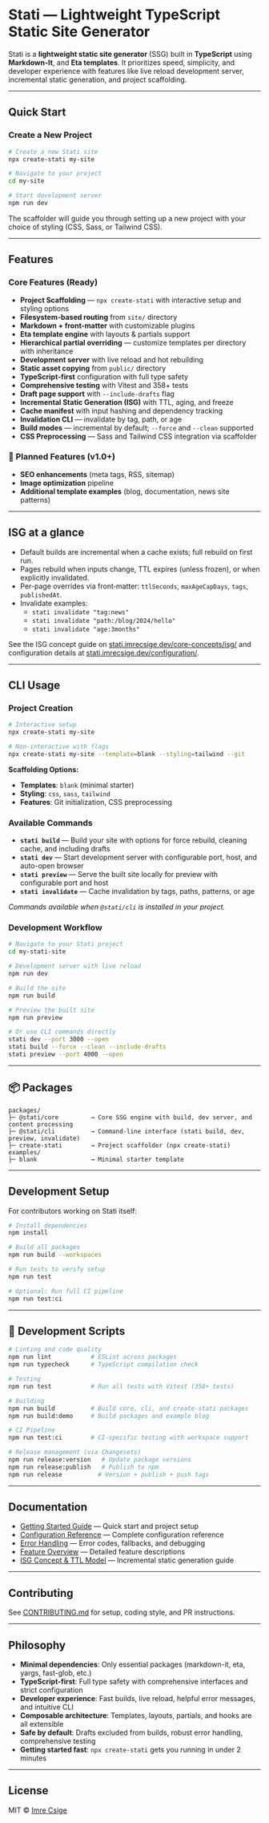 # Stati — Lightweight TypeScript Static Site Generator

Stati is a **lightweight static site generator** (SSG) built in **TypeScript** using **Markdown-It**, and **Eta templates**. It prioritizes speed, simplicity, and developer experience with features like live reload development server, incremental static generation, and project scaffolding.

---

## Quick Start

### Create a New Project

```bash
# Create a new Stati site
npx create-stati my-site

# Navigate to your project
cd my-site

# Start development server
npm run dev
```

The scaffolder will guide you through setting up a new project with your choice of styling (CSS, Sass, or Tailwind CSS).

---

## Features

### Core Features (Ready)

- **Project Scaffolding** — `npx create-stati` with interactive setup and styling options
- **Filesystem-based routing** from `site/` directory
- **Markdown + front-matter** with customizable plugins
- **Eta template engine** with layouts & partials support
- **Hierarchical partial overriding** — customize templates per directory with inheritance
- **Development server** with live reload and hot rebuilding
- **Static asset copying** from `public/` directory
- **TypeScript-first** configuration with full type safety
- **Comprehensive testing** with Vitest and 358+ tests
- **Draft page support** with `--include-drafts` flag
- **Incremental Static Generation (ISG)** with TTL, aging, and freeze
- **Cache manifest** with input hashing and dependency tracking
- **Invalidation CLI** — invalidate by tag, path, or age
- **Build modes** — incremental by default; `--force` and `--clean` supported
- **CSS Preprocessing** — Sass and Tailwind CSS integration via scaffolder

### 🚧 Planned Features (v1.0+)

- **SEO enhancements** (meta tags, RSS, sitemap)
- **Image optimization** pipeline
- **Additional template examples** (blog, documentation, news site patterns)

---

## ISG at a glance

- Default builds are incremental when a cache exists; full rebuild on first run.
- Pages rebuild when inputs change, TTL expires (unless frozen), or when explicitly invalidated.
- Per-page overrides via front‑matter: `ttlSeconds`, `maxAgeCapDays`, `tags`, `publishedAt`.
- Invalidate examples:
  - `stati invalidate "tag:news"`
  - `stati invalidate "path:/blog/2024/hello"`
  - `stati invalidate "age:3months"`

See the ISG concept guide on [stati.imrecsige.dev/core-concepts/isg/](https://stati.imrecsige.dev/core-concepts/isg/) and configuration details at [stati.imrecsige.dev/configuration/](https://stati.imrecsige.dev/configuration/).

---

## CLI Usage

### Project Creation

```bash
# Interactive setup
npx create-stati my-site

# Non-interactive with flags
npx create-stati my-site --template=blank --styling=tailwind --git
```

**Scaffolding Options:**

- **Templates**: `blank` (minimal starter)
- **Styling**: `css`, `sass`, `tailwind`
- **Features**: Git initialization, CSS preprocessing

### Available Commands

- **`stati build`** — Build your site with options for force rebuild, cleaning cache, and including drafts
- **`stati dev`** — Start development server with configurable port, host, and auto-open browser
- **`stati preview`** — Serve the built site locally for preview with configurable port and host
- **`stati invalidate`** — Cache invalidation by tags, paths, patterns, or age

_Commands available when `@stati/cli` is installed in your project._

### Development Workflow

```bash
# Navigate to your Stati project
cd my-stati-site

# Development server with live reload
npm run dev

# Build the site
npm run build

# Preview the built site
npm run preview

# Or use CLI commands directly
stati dev --port 3000 --open
stati build --force --clean --include-drafts
stati preview --port 4000 --open
```

---

## 📦 Packages

```
packages/
├─ @stati/core         → Core SSG engine with build, dev server, and content processing
├─ @stati/cli          → Command-line interface (stati build, dev, preview, invalidate)
├─ create-stati        → Project scaffolder (npx create-stati)
examples/
├─ blank               → Minimal starter template
```

---

## Development Setup

For contributors working on Stati itself:

```bash
# Install dependencies
npm install

# Build all packages
npm run build --workspaces

# Run tests to verify setup
npm run test

# Optional: Run full CI pipeline
npm run test:ci
```

---

## 📁 Development Scripts

```bash
# Linting and code quality
npm run lint           # ESLint across packages
npm run typecheck      # TypeScript compilation check

# Testing
npm run test           # Run all tests with Vitest (358+ tests)

# Building
npm run build          # Build core, cli, and create-stati packages
npm run build:demo     # Build packages and example blog

# CI Pipeline
npm run test:ci        # CI-specific testing with workspace support

# Release management (via Changesets)
npm run release:version   # Update package versions
npm run release:publish   # Publish to npm
npm run release          # Version + publish + push tags
```

---

## Documentation

- [Getting Started Guide](https://stati.imrecsige.dev/getting-started/) — Quick start and project setup
- [Configuration Reference](https://stati.imrecsige.dev/configuration/) — Complete configuration reference
- [Error Handling](https://stati.imrecsige.dev/api/error-handling/) — Error codes, fallbacks, and debugging
- [Feature Overview](https://stati.imrecsige.dev/core-concepts/) — Detailed feature descriptions
- [ISG Concept & TTL Model](https://stati.imrecsige.dev/core-concepts/isg/) — Incremental static generation guide

---

## Contributing

See [CONTRIBUTING.md](./CONTRIBUTING.md) for setup, coding style, and PR instructions.

---

## Philosophy

- **Minimal dependencies**: Only essential packages (markdown-it, eta, yargs, fast-glob, etc.)
- **TypeScript-first**: Full type safety with comprehensive interfaces and strict configuration
- **Developer experience**: Fast builds, live reload, helpful error messages, and intuitive CLI
- **Composable architecture**: Templates, layouts, partials, and hooks are all extensible
- **Safe by default**: Drafts excluded from builds, robust error handling, comprehensive testing
- **Getting started fast**: `npx create-stati` gets you running in under 2 minutes

---

## License

MIT © [Imre Csige](https://github.com/ianchak)
